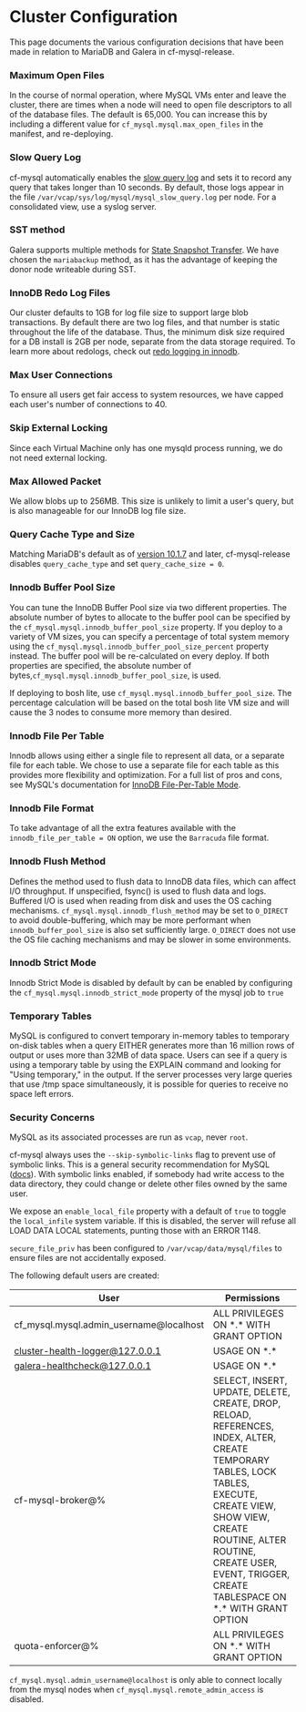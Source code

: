 # Cluster Configuration

This page documents the various configuration decisions that have been made
in relation to MariaDB and Galera in cf-mysql-release.

### Maximum Open Files

In the course of normal operation, where MySQL VMs enter and leave the cluster,
there are times when a node will need to open file descriptors to all of the
database files. The default is 65,000. You can increase this by including a
different value for `cf_mysql.mysql.max_open_files` in the manifest, and re-deploying.

### Slow Query Log

cf-mysql automatically enables the
[slow query log](https://mariadb.com/kb/en/mariadb/slow-query-log-overview/)
and sets it to record any query that takes longer than 10 seconds.
By default, those logs appear in the file
`/var/vcap/sys/log/mysql/mysql_slow_query.log` per node.
For a consolidated view, use a syslog server.

### SST method

Galera supports multiple methods for
[State Snapshot Transfer](http://www.percona.com/doc/percona-xtradb-cluster/5.5/manual/state_snapshot_transfer.html).
We have chosen the `mariabackup` method, as it has the advantage of keeping the
donor node writeable during SST.

### InnoDB Redo Log Files

Our cluster defaults to 1GB for log file size to support large blob transactions.
By default there are two log files, and that number is static throughout the
life of the database. Thus, the minimum disk size required for a DB install is
2GB per node, separate from the data storage required. To learn more about
redologs, check out
[redo logging in innodb](https://blogs.oracle.com/mysqlinnodb/entry/redo_logging_in_innodb).

### Max User Connections

To ensure all users get fair access to system resources, we have capped each
user's number of connections to 40.

### Skip External Locking

Since each Virtual Machine only has one mysqld process running, we do not need
external locking.

### Max Allowed Packet

We allow blobs up to 256MB. This size is unlikely to limit a user's query,
but is also manageable for our InnoDB log file size.

### Query Cache Type and Size

Matching MariaDB's default as of [version 10.1.7](https://mariadb.com/kb/en/mariadb/mariadb-1017-release-notes/) and later, cf-mysql-release disables `query_cache_type` and set `query_cache_size = 0`.

### Innodb Buffer Pool Size

You can tune the InnoDB Buffer Pool size via two different properties. The absolute number of bytes to allocate to the buffer pool can be specified by the `cf_mysql.mysql.innodb_buffer_pool_size` property. If you deploy to a variety of VM sizes, you can specify a percentage of total system memory using the `cf_mysql.mysql.innodb_buffer_pool_size_percent` property instead. The buffer pool will be re-calculated on every deploy. If both properties are specified, the absolute number of bytes,`cf_mysql.mysql.innodb_buffer_pool_size`, is used.

If deploying to bosh lite, use `cf_mysql.mysql.innodb_buffer_pool_size`. The percentage calculation will
be based on the total bosh lite VM size and will cause the 3 nodes to consume more memory than desired.

### Innodb File Per Table

Innodb allows using either a single file to represent all data, or a separate
file for each table. We chose to use a separate file for each table as this
provides more flexibility and optimization. For a full list of pros and cons,
see MySQL's documentation for
[InnoDB File-Per-Table Mode](http://dev.mysql.com/doc/refman/5.5/en/innodb-multiple-tablespaces.html).

### Innodb File Format

To take advantage of all the extra features available with the
`innodb_file_per_table = ON` option, we use the `Barracuda` file format.

### Innodb Flush Method

Defines the method used to flush data to InnoDB data files, which can affect I/O throughput. If unspecified, fsync() is
used to flush data and logs. Buffered I/O is used when reading from disk and uses the OS caching mechanisms.
`cf_mysql.mysql.innodb_flush_method` may be set to `O_DIRECT` to avoid double-buffering, which may be more performant
when `innodb_buffer_pool_size` is also set sufficiently large. `O_DIRECT` does not use the OS file caching mechanisms
and may be slower in some environments.

### Innodb Strict Mode

Innodb Strict Mode is disabled by default by can be enabled by configuring the
`cf_mysql.mysql.innodb_strict_mode` property of the mysql job to `true`

### Temporary Tables

MySQL is configured to convert temporary in-memory tables to temporary on-disk
tables when a query EITHER generates more than 16 million rows of output or
uses more than 32MB of data space. Users can see if a query is using a temporary
table by using the EXPLAIN command and looking for "Using temporary," in the output.
If the server processes very large queries that use /tmp space simultaneously,
it is possible for queries to receive no space left errors.

### Security Concerns

MySQL as its associated processes are run as `vcap`, never `root`.

cf-mysql always uses the `--skip-symbolic-links` flag to prevent use of symbolic links.
This is a general security recommendation for MySQL
([docs](https://dev.mysql.com/doc/refman/5.7/en/security-against-attack.html)). With
symbolic links enabled, if somebody had write access to the data directory, they could
change or delete other files owned by the same user.

We expose an `enable_local_file` property with a default of `true` to toggle the
`local_infile` system variable. If this is disabled, the server will refuse all LOAD DATA LOCAL
statements, punting those with an ERROR 1148.

`secure_file_priv` has been configured to `/var/vcap/data/mysql/files` to ensure
files are not accidentally exposed.

The following default users are created:

| User | Permissions |
|---|---|
| cf_mysql.mysql.admin_username@localhost | ALL PRIVILEGES ON \*.\* WITH GRANT OPTION |
| cluster-health-logger@127.0.0.1 | USAGE ON \*.\* |
| galera-healthcheck@127.0.0.1 | USAGE ON \*.\* |
| cf-mysql-broker@% | SELECT, INSERT, UPDATE, DELETE, CREATE, DROP, RELOAD, REFERENCES, INDEX, ALTER, CREATE TEMPORARY TABLES, LOCK TABLES, EXECUTE, CREATE VIEW, SHOW VIEW, CREATE ROUTINE, ALTER ROUTINE, CREATE USER, EVENT, TRIGGER, CREATE TABLESPACE ON \*.\* WITH GRANT OPTION |
| quota-enforcer@% | ALL PRIVILEGES ON \*.\* WITH GRANT OPTION |

`cf_mysql.mysql.admin_username@localhost` is only able to connect locally from the mysql nodes when `cf_mysql.mysql.remote_admin_access` is disabled.
